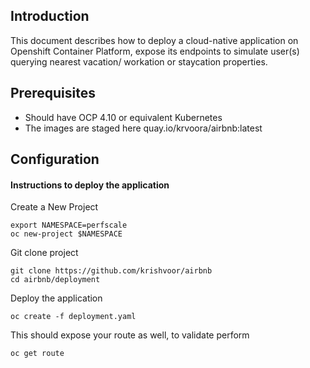 ## Introduction

This document describes how to deploy a cloud-native application on Openshift Container Platform, expose its endpoints to simulate user(s) querying nearest vacation/ workation or staycation properties.

## Prerequisites

- Should have OCP 4.10 or equivalent Kubernetes 
- The images are staged here quay.io/krvoora/airbnb:latest

## Configuration

#### Instructions to deploy the application ####
Create a New Project

```
export NAMESPACE=perfscale
oc new-project $NAMESPACE
```

Git clone project

```
git clone https://github.com/krishvoor/airbnb
cd airbnb/deployment
```

Deploy the application

```
oc create -f deployment.yaml
```

This should expose your route as well, to validate perform

```
oc get route
```